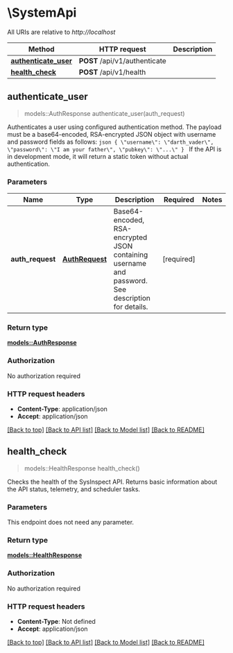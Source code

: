 # \SystemApi

All URIs are relative to *http://localhost*

Method | HTTP request | Description
------------- | ------------- | -------------
[**authenticate_user**](SystemApi.md#authenticate_user) | **POST** /api/v1/authenticate | 
[**health_check**](SystemApi.md#health_check) | **POST** /api/v1/health | 



## authenticate_user

> models::AuthResponse authenticate_user(auth_request)


Authenticates a user using configured authentication method. The payload must be a base64-encoded, RSA-encrypted JSON object with username and password fields as follows:  ```json { \"username\": \"darth_vader\", \"password\": \"I am your father\", \"pubkey\": \"...\" } ```  If the API is in development mode, it will return a static token without actual authentication.

### Parameters


Name | Type | Description  | Required | Notes
------------- | ------------- | ------------- | ------------- | -------------
**auth_request** | [**AuthRequest**](AuthRequest.md) | Base64-encoded, RSA-encrypted JSON containing username and password. See description for details. | [required] |

### Return type

[**models::AuthResponse**](AuthResponse.md)

### Authorization

No authorization required

### HTTP request headers

- **Content-Type**: application/json
- **Accept**: application/json

[[Back to top]](#) [[Back to API list]](../README.md#documentation-for-api-endpoints) [[Back to Model list]](../README.md#documentation-for-models) [[Back to README]](../README.md)


## health_check

> models::HealthResponse health_check()


Checks the health of the SysInspect API. Returns basic information about the API status, telemetry, and scheduler tasks.

### Parameters

This endpoint does not need any parameter.

### Return type

[**models::HealthResponse**](HealthResponse.md)

### Authorization

No authorization required

### HTTP request headers

- **Content-Type**: Not defined
- **Accept**: application/json

[[Back to top]](#) [[Back to API list]](../README.md#documentation-for-api-endpoints) [[Back to Model list]](../README.md#documentation-for-models) [[Back to README]](../README.md)

